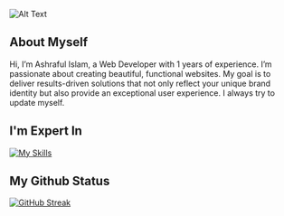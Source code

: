 ![Alt Text](https://shorturl.at/gANU4)

## About Myself
Hi, I’m Ashraful Islam, a Web Developer with 1 years of experience. I’m passionate about creating beautiful, functional websites. My goal is to deliver results-driven solutions that not only reflect your unique brand identity but also provide an exceptional user experience. I always try to update myself.


## I'm Expert In
[![My Skills](https://skillicons.dev/icons?i=html,css,js,bootstrap,tailwindcss,react,nodejs,express,firebase,mongodb)](https://skillicons.dev)


## My Github Status
[![GitHub Streak](https://github-readme-streak-stats.herokuapp.com?user=ashrafulrifaz&theme=blue-navy&hide_border=true&border_radius=12&date_format=j%20M%5B%20Y%5D&card_width=800)](https://git.io/streak-stats)
